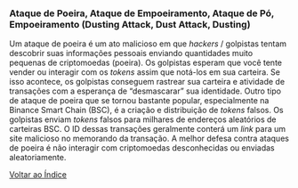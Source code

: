 ### Ataque de Poeira, Ataque de Empoeiramento, Ataque de Pó, Empoeiramento (Dusting Attack, Dust Attack, Dusting)

Um ataque de poeira é um ato malicioso em que _hackers_ / golpistas tentam descobrir suas informações pessoais enviando quantidades muito pequenas de criptomoedas (poeira). Os golpistas esperam que você tente vender ou interagir com os _tokens_ assim que notá-los em sua carteira. Se isso acontece, os golpistas conseguem rastrear sua carteira e atividade de transações com a esperança de “desmascarar” sua identidade. Outro tipo de ataque de poeira que se tornou bastante popular, especialmente na Binance Smart Chain (BSC), é a criação e distribuição de _tokens_ falsos. Os golpistas enviam _tokens_ falsos para milhares de endereços aleatórios de carteiras BSC. O ID dessas transações geralmente conterá um _link_ para um site malicioso no memorando da transação. A melhor defesa contra ataques de poeira é não interagir com criptomoedas desconhecidas ou enviadas aleatoriamente.

[Voltar ao Índice](../)